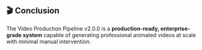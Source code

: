 ## 🎬 Conclusion

The Video Production Pipeline v2.0.0 is a **production-ready, enterprise-grade system** capable of generating professional animated videos at scale with minimal manual intervention.
